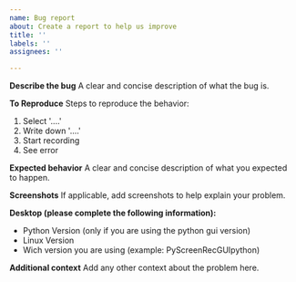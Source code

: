 ```yaml
---
name: Bug report
about: Create a report to help us improve
title: ''
labels: ''
assignees: ''

---
```


**Describe the bug**
A clear and concise description of what the bug is.

**To Reproduce**
Steps to reproduce the behavior:
1. Select '....'
2. Write down '....'
3. Start recording
4. See error

**Expected behavior**
A clear and concise description of what you expected to happen.

**Screenshots**
If applicable, add screenshots to help explain your problem.

**Desktop (please complete the following information):**
 - Python Version (only if you are using the python gui version)
 - Linux Version
 - Wich version you are using (example: PyScreenRecGUIpython)

**Additional context**
Add any other context about the problem here.
